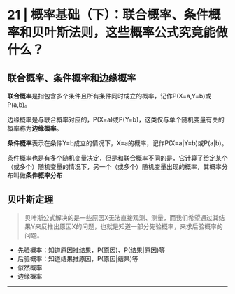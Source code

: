 # 21 | 概率基础（下）：联合概率、条件概率和贝叶斯法则，这些概率公式究竟能做什么？

## 联合概率、条件概率和边缘概率

**联合概率**是指包含多个条件且所有条件同时成立的概率，记作P(X=a,Y=b)或P(a,b)。

边缘概率是与联合概率对应的，P(X=a)或P(Y=b)，这类仅与单个随机变量有关的概率称为**边缘概率**。

**条件概率**表示在条件Y=b成立的情况下，X=a的概率，记作P(X=a|Y=b)或P(a|b)。

条件概率也是有多个随机变量决定，但是和联合概率不同的是，它计算了给定某个（或多个）随机变量的情况下，另一个（或多个）随机变量出现的概率，其概率分布叫做**条件概率分布**

## 贝叶斯定理

>贝叶斯公式解决的是一些原因X无法直接观测、测量，而我们希望通过其结果Y来反推出原因X的问题，也就是知道一部分先验概率，来求后验概率的问题。

* 先验概率：知道原因推结果，P(原因)、P(结果|原因)等
* 后验概率：知道结果推原因，P(原因|结果)等
* 似然概率
* 边缘概率


********
